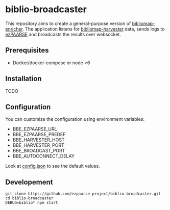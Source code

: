 # biblio-broadcaster

This repository aims to create a general-purpose version of [bibliomap-enricher](https://github.com/ezpaarse-project/bibliomap-enricher). The application listens for [bibliomap-harvester](https://github.com/ezpaarse-project/bibliomap-harvester) data, sends logs to [ezPAARSE](https://github.com/ezpaarse-project/ezpaarse) and broadcasts the results over websocket.

## Prerequisites

  * Docker/docker-compose or node >6

## Installation

TODO

## Configuration

You can customize the configuration using environment variables:

  * BBE_EZPAARSE_URL
  * BBE_EZPAARSE_PREDEF
  * BBE_HARVESTER_HOST
  * BBE_HARVESTER_PORT
  * BBE_BROADCAST_PORT
  * BBE_AUTOCONNECT_DELAY

Look at [config.json](https://github.com/ezpaarse-project/biblio-broadcaster/blob/master/config/default.json) to see the default values.

## Developement

```
git clone https://github.com/ezpaarse-project/biblio-broadcaster.git
cd biblio-broadcaster
DEBUG=biblio* npm start
```
